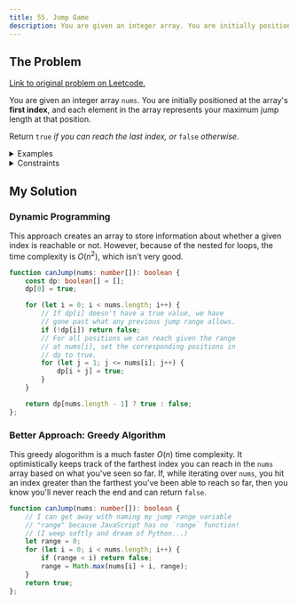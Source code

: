 ```yaml
---
title: 55. Jump Game
description: You are given an integer array. You are initially positioned at the array's first index, and each element in the array represents your maximum jump length at that position. Return true if you can reach the last index, or false otherwise.
---
```


## The Problem

[Link to original problem on Leetcode.](https://leetcode.com/problems/jump-game/)

You are given an integer array `nums`. You are initially positioned at the array's **first index**, and each element in the array represents your maximum jump length at that position.

Return `true` _if you can reach the last index, or_ `false` _otherwise_.

<details>
<summary>Examples</summary>

Example 1:

```
Input: nums = [2,3,1,1,4]
Output: true
Explanation: Jump 1 step from index 0 to 1, then 3 steps to the last index.
```

Example 2:

```
Input: nums = [3,2,1,0,4]
Output: false
Explanation: You will always arrive at index 3 no matter what. Its maximum jump length is 0, which makes it impossible to reach the last index.
```
</details>

<details>
<summary>Constraints</summary>


- <code>1 <= nums.length <= 10<sup>4</sup></code>
- <code>0 <= nums[i] <= 10<sup>5</sup></code>
</details>

## My Solution

### Dynamic Programming

This approach creates an array to store information about whether a given index is reachable or not. However, because of the nested for loops, the time complexity is $O(n^{2})$, which isn't very good.

```typescript
function canJump(nums: number[]): boolean {
	const dp: boolean[] = [];
	dp[0] = true;

	for (let i = 0; i < nums.length; i++) {
		// If dp[i] doesn't have a true value, we have
		// gone past what any previous jump range allows.
		if (!dp[i]) return false;
		// For all positions we can reach given the range
		// at nums[i], set the corresponding positions in
		// dp to true.
		for (let j = 1; j <= nums[i]; j++) {
			dp[i + j] = true;
		}
	}

	return dp[nums.length - 1] ? true : false;
};
```

### Better Approach: Greedy Algorithm

This greedy alogorithm is a much faster $O(n)$ time complexity. It optimistically keeps track of the farthest index you can reach in the `nums` array based on what you've seen so far. If, while iterating over `nums`, you hit an index greater than the farthest you've been able to reach so far, then you know you'll never reach the end and can return `false`.

```typescript
function canJump(nums: number[]): boolean {
	// I can get away with naming my jump range variable
	// "range" because JavaScript has no `range` function!
	// (I weep softly and dream of Python...)
	let range = 0;
	for (let i = 0; i < nums.length; i++) {
		if (range < i) return false;
		range = Math.max(nums[i] + i, range);
	}
	return true;
};
```
